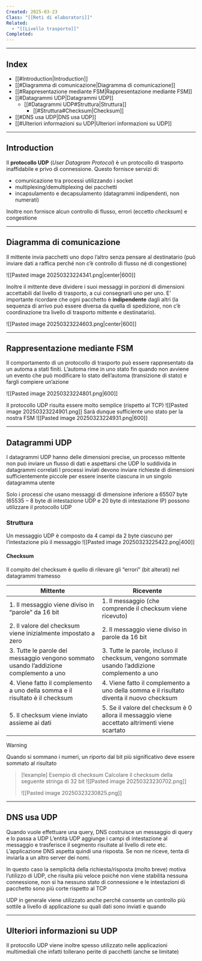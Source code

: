 ```yaml
---
Created: 2025-03-23
Class: "[[Reti di elaboratori]]"
Related:
  - "[[Livello trasporto]]"
Completed:
---
```

---
## Index
- [[#Introduction|Introduction]]
- [[#Diagramma di comunicazione|Diagramma di comunicazione]]
- [[#Rappresentazione mediante FSM|Rappresentazione mediante FSM]]
- [[#Datagrammi UDP|Datagrammi UDP]]
	- [[#Datagrammi UDP#Struttura|Struttura]]
		- [[#Struttura#Checksum|Checksum]]
- [[#DNS usa UDP|DNS usa UDP]]
- [[#Ulteriori informazioni su UDP|Ulteriori informazioni su UDP]]
---
## Introduction
Il **protocollo UDP** (*User Datagram Protocol*) è un protocollo di trasporto inaffidabile e privo di connessione.
Questo fornisce servizi di:
- comunicazione tra processi utilizzando i socket
- multiplexing/demultiplexing dei pacchetti
- incapsulamento e decapsulamento (datagrammi indipendenti, non numerati)

Inoltre non fornisce alcun controllo di flusso, errori (eccetto *checksum*) e congestione

---
## Diagramma di comunicazione
Il mittente invia pacchetti uno dopo l’altro senza pensare al destinatario (può inviare dati a raffica perché non c’è controllo di flusso né di congestione)

![[Pasted image 20250323224341.png|center|600]]

Inoltre il mittente deve dividere i suoi messaggi in porzioni di dimensioni accettabili dal livello di trasporto, a cui consegnarli uno per uno. E’ importante ricordare che ogni pacchetto è **indipendente** dagli altri (la sequenza di arrivo può essere diversa da quella di spedizione, non c’è coordinazione tra livello di trasporto mittente e destinatario).

![[Pasted image 20250323224603.png|center|600]]

---
## Rappresentazione mediante FSM
Il comportamento di un protocollo di trasporto può essere rappresentato da un automa a stati finiti. L’automa rime in uno stato fin quando non avviene un evento che può modificare lo stato dell’automa (transizione di stato) e fargli compiere un’azione

![[Pasted image 20250323224801.png|600]]

Il protocollo UDP risulta essere molto semplice (rispetto al TCP)
![[Pasted image 20250323224901.png]]
Sarà dunque sufficiente uno stato per la nostra FSM
![[Pasted image 20250323224931.png|600]]

---
## Datagrammi UDP
I datagrammi UDP hanno delle dimensioni precise, un processo mittente non può inviare un flusso di dati e aspettarsi che UDP lo suddivida in datagrammi correlati
I processi inviati devono inviare richieste di dimensioni sufficientemente piccole per essere inserite ciascuna in un singolo datagramma utente

Solo i processi che usano messaggi di dimensione inferiore a $65507\text{ byte}$ ($65535-8\text{ byte}$ di intestazione UDP e $20 \text{ byte}$ di intestazione IP) possono utilizzare il protocollo UDP

### Struttura
Un messaggio UDP è composto da $4$ campi da $2\text{ byte}$ ciascuno per l’intestazione più il messaggio
![[Pasted image 20250323225422.png|400]]

#### Checksum
Il compito del checksum è quello di rilevare gli “errori” (bit alterati) nel datagrammi tramesso

| Mittente                                                                              | Ricevente                                                                                        |
| ------------------------------------------------------------------------------------- | ------------------------------------------------------------------------------------------------ |
| 1. Il messaggio viene diviso in “parole” da $16 \text{ bit}$                          | 1. Il messaggio (che comprende il checksum viene ricevuto)                                       |
| 2. Il valore del checksum viene inizialmente impostato a zero                         | 2. Il messaggio viene diviso in parole da $16 \text{ bit}$                                       |
| 3. Tutte le parole del messaggio vengono sommato usando l’addizione complemento a uno | 3. Tutte le parole, incluso il checksum, vengono sommate usando l’addizione complemento a uno    |
| 4. Viene fatto il complemento a uno della somma e il risultato è il checksum          | 4. Viene fatto il complemento a uno della somma e il risultato diventa il nuovo checksum         |
| 5. Il checksum viene inviato assieme ai dati                                          | 5. Se il valore del checksum è $0$ allora il messaggio viene accettato altrimenti viene scartato |
>[!warning]
>Quando si sommano i numeri, un riporto dal bit più significativo deve essere sommato al risultato

>[!example] Esempio di checksum
>Calcolare  il checksum della seguente stringa di $32\text{ bit}$
>![[Pasted image 20250323230702.png]]
>
>![[Pasted image 20250323230825.png]]

---
## DNS usa UDP
Quando vuole effettuare una query, DNS costruisce un messaggio di query e lo passa a UDP
L’entità UDP aggiunge i campi di intestazione al messaggio e trasferisce il segmento risultate al livello di rete etc.
L’applicazione DNS aspetta quindi una risposta. Se non ne riceve, tenta di inviarla a un altro server dei nomi.

In questo caso la semplicità della richiesta/risposta (molto breve) motiva l’utilizzo di UDP, che risulta più veloce poiché non viene stabilita nessuna connessione, non si ha nessuno stato di connessione e le intestazioni di pacchetto sono più corte rispetto al TCP

UDP in generale viene utilizzato anche perché consente un controllo più sottile a livello di applicazione su quali dati sono inviati e quando

---
## Ulteriori informazioni su UDP
Il protocollo UDP viene inoltre spesso utilizzato nelle applicazioni multimediali che infatti tollerano perite di pacchetti (anche se limitate)

